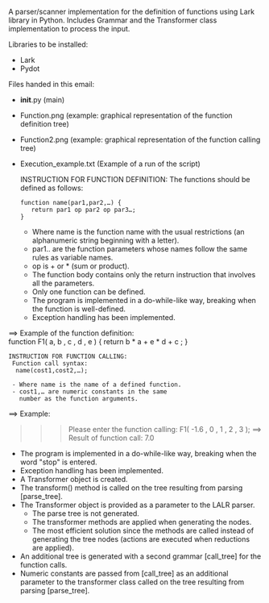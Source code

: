 A parser/scanner implementation for the definition of functions using Lark library in Python.
Includes Grammar and the Transformer class implementation to process the input.

Libraries to be installed:
- Lark
- Pydot

Files handed in this email:
- __init__.py (main)
- Function.png (example: graphical representation of the function definition tree)
- Function2.png (example: graphical representation of the function calling tree)
- Execution_example.txt (Example of a run of the script)

    INSTRUCTION FOR FUNCTION DEFINITION:
     The functions should be defined as follows:
   
      function name(par1,par2,…) {
         return par1 op par2 op par3…;
      }
   
     - Where name is the function name with the usual restrictions (an alphanumeric string beginning with a letter).
     - par1.. are the function parameters whose names follow the same rules as variable names.
     - op is + or * (sum or product).
     - The function body contains only the return instruction that involves all the parameters.
     - Only one function can be defined.
     - The program is implemented in a do-while-like way, breaking when the function is well-defined.
     - Exception handling has been implemented.

==> Example of the function definition:        
    function F1( a, b , c , d , e ) { return b * a + e * d + c ; }     

    INSTRUCTION FOR FUNCTION CALLING:
     Function call syntax:    
      name(cost1,cost2,…);
   
     - Where name is the name of a defined function.
     - cost1,… are numeric constants in the same
       number as the function arguments.

==> Example:
>>> Please enter the function calling: F1( -1.6 , 0 , 1 , 2 , 3 );
==> Result of function call: 7.0

- The program is implemented in a do-while-like way, breaking when the word "stop" is entered.
- Exception handling has been implemented.
- A Transformer object is created.
- The transform() method is called on the tree resulting from parsing [parse_tree].
- The Transformer object is provided as a parameter to the LALR parser.
   * The parse tree is not generated.
   * The transformer methods are applied when generating the nodes.
   * The most efficient solution since the methods are called instead of generating the tree nodes (actions are executed when reductions are applied).
 - An additional tree is generated with a second grammar [call_tree] for the function calls.
 - Numeric constants are passed from [call_tree] as an additional parameter to the transformer class called on the tree resulting from parsing [parse_tree].
